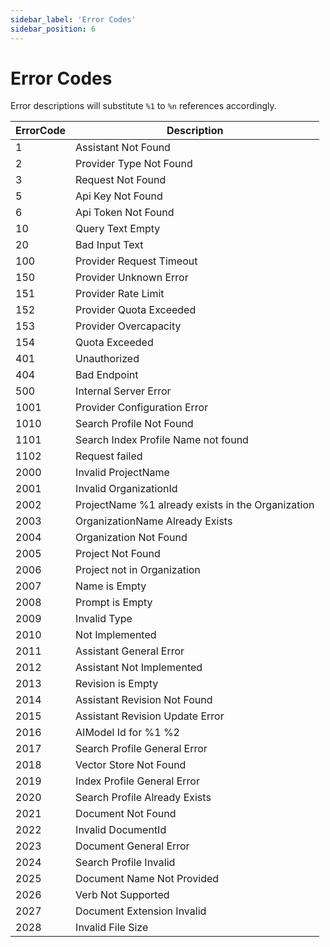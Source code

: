 ```yaml
---
sidebar_label: 'Error Codes'
sidebar_position: 6
---
```


# Error Codes

Error descriptions will substitute `%1` to `%n` references accordingly.

| ErrorCode | Description                                    |
|-----------|------------------------------------------------|
| 1         | Assistant Not Found                            |
| 2         | Provider Type Not Found                        |
| 3         | Request Not Found                              |
| 5         | Api Key Not Found                              |
| 6         | Api Token Not Found                            |
| 10        | Query Text Empty                               |
| 20        | Bad Input Text                                 |
| 100       | Provider Request Timeout                       |
| 150       | Provider Unknown Error                         |
| 151       | Provider Rate Limit                            |
| 152       | Provider Quota Exceeded                        |
| 153       | Provider Overcapacity                          |
| 154       | Quota Exceeded                                 |
| 401       | Unauthorized                                   |
| 404       | Bad Endpoint                                   |
| 500       | Internal Server Error                          |
| 1001      | Provider Configuration Error                   |
| 1010      | Search Profile Not Found                       |
| 1101      | Search Index Profile Name not found            |
| 1102      | Request failed                                 |
| 2000      | Invalid ProjectName                            |
| 2001      | Invalid OrganizationId                         |
| 2002      | ProjectName %1 already exists in the Organization |
| 2003      | OrganizationName Already Exists                |
| 2004      | Organization Not Found                         |
| 2005      | Project Not Found                              |
| 2006      | Project not in Organization                    |
| 2007      | Name is Empty                                  |
| 2008      | Prompt is Empty                                |
| 2009      | Invalid Type                                   |
| 2010      | Not Implemented                                |
| 2011      | Assistant General Error                        |
| 2012      | Assistant Not Implemented                      |
| 2013      | Revision is Empty                              |
| 2014      | Assistant Revision Not Found                   |
| 2015      | Assistant Revision Update Error                |
| 2016      | AIModel Id for %1 %2                           |
| 2017      | Search Profile General Error                   |
| 2018      | Vector Store Not Found                         |
| 2019      | Index Profile General Error                    |
| 2020      | Search Profile Already Exists                  |
| 2021      | Document Not Found                             |
| 2022      | Invalid DocumentId                             |
| 2023      | Document General Error                         |
| 2024      | Search Profile Invalid                         |
| 2025      | Document Name Not Provided                     |
| 2026      | Verb Not Supported                             |
| 2027      | Document Extension Invalid                     |
| 2028      | Invalid File Size                              |
